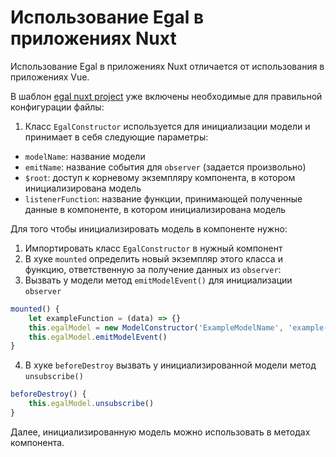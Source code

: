 # Использование Egal в приложениях Nuxt

Использование Egal в приложениях Nuxt 
отличается от использования в приложениях Vue.

В шаблон [egal nuxt project](https://github.com/egal/egal-nuxt-project) 
уже включены необходимые для правильной конфигурации файлы:

1) Класс `EgalConstructor` используется для инициализации модели и принимает в себя следующие параметры:
  - `modelName`: название модели
  - `emitName`: название события для `observer` (задается произвольно)
  - `$root`: доступ к корневому экземпляру компонента, в котором инициализирована модель
  - `listenerFunction`: название функции, принимающей полученные данные в компоненте, в котором инициализирована модель

Для того чтобы инициализировать модель в компоненте нужно:
1) Импортировать класс `EgalConstructor` в нужный компонент
2) В хуке `mounted` определить новый экземпляр этого класса и функцию, ответственную за получение данных из `observer`:
3) Вызвать у модели метод `emitModelEvent()` для инициализации `observer`
```javascript
mounted() {
    let exampleFunction = (data) => {}
    this.egalModel = new ModelConstructor('ExampleModelName', 'example-event-name', this.$root, exampleFunction)
    this.egalModel.emitModelEvent()
}
```
4) В хуке `beforeDestroy` вызвать у инициализированной модели метод `unsubscribe()`

```javascript
beforeDestroy() {
    this.egalModel.unsubscribe()
}
```

Далее, инициализированную модель можно использовать в методах компонента.
